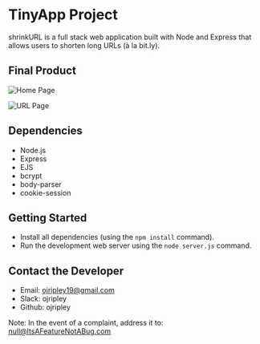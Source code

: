 # TinyApp Project

shrinkURL is a full stack web application built with Node and Express that allows users to shorten long URLs (à la bit.ly).

## Final Product

![Home Page]([img]https://i.imgur.com/8SN24Ua.png[/img])

![URL Page](https://imgur.com/8SN24Ua)

## Dependencies

- Node.js
- Express
- EJS
- bcrypt
- body-parser
- cookie-session

## Getting Started

- Install all dependencies (using the `npm install` command).
- Run the development web server using the `node server.js` command.

## Contact the Developer

- Email: ojripley19@gmail.com
- Slack: ojripley
- Github: ojripley

Note: In the event of a complaint,
address it to: null@ItsAFeatureNotABug.com
